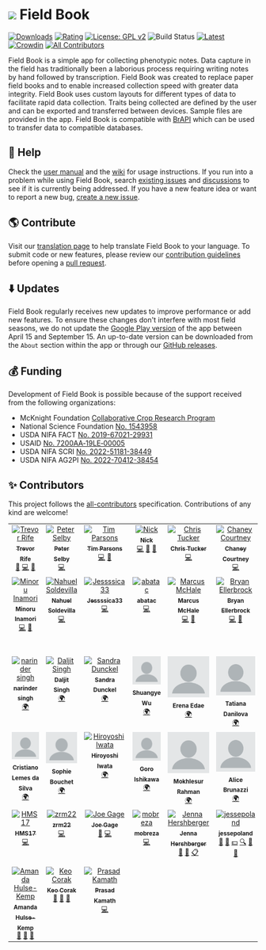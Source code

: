 # <img width="25" src="https://github.com/PhenoApps/Field-Book/blob/main/docs/source/img/icon.png"> Field Book

[![Downloads](https://img.shields.io/endpoint?url=https%3A%2F%2Fplay.cuzi.workers.dev%2Fplay%3Fi%3Dcom.fieldbook.tracker%26l%3DDownloads%26m%3D%24totalinstalls)](https://play.google.com/store/apps/details?id=com.fieldbook.tracker)
[![Rating](https://img.shields.io/endpoint?color=green&logo=google-play&logoColor=green&url=https%3A%2F%2Fplay.cuzi.workers.dev%2Fplay%3Fi%3Dcom.fieldbook.tracker%26l%3DRating%26m%3D%25E2%25AD%2590%2520%24rating)](https://play.google.com/store/apps/details?id=com.fieldbook.tracker)
[![License: GPL v2](https://img.shields.io/badge/License-GPL_v2-blue.svg)](https://www.gnu.org/licenses/old-licenses/gpl-2.0.en.html)
![Build Status](https://img.shields.io/github/actions/workflow/status/PhenoApps/Field-Book/github-release.yml)
[![Latest](https://img.shields.io/github/v/release/phenoapps/field-book)](https://github.com/PhenoApps/Field-Book/releases/latest)
[![Crowdin](https://badges.crowdin.net/field-book/localized.svg)](https://crowdin.com/project/field-book)
[![All Contributors](https://img.shields.io/badge/all_contributors-30-orange.svg)](#contributors-)

Field Book is a simple app for collecting phenotypic notes. Data capture in the field has traditionally been a laborious process requiring writing notes by hand followed by transcription. Field Book was created to replace paper field books and to enable increased collection speed with greater data integrity. Field Book uses custom layouts for different types of data to facilitate rapid data collection. Traits being collected are defined by the user and can be exported and transferred between devices. Sample files are provided in the app. Field Book is compatible with [BrAPI](https://brapi.org/) which can be used to transfer data to compatible databases.

## 📖 Help
Check the [user manual](https://docs.fieldbook.phenoapps.org/en/latest/field-book.html) and the [wiki](https://github.com/PhenoApps/Field-Book/wiki) for usage instructions. If you run into a problem while using Field Book, search [existing issues](https://github.com/PhenoApps/Field-Book/issues) and [discussions](https://github.com/PhenoApps/Field-Book/discussions) to see if it is currently being addressed. If you have a new feature idea or want to report a new bug, [create a new issue](https://github.com/PhenoApps/Field-Book/issues/new/choose).

## 🌎 Contribute
Visit our [translation page](https://crowdin.com/project/field-book) to help translate Field Book to your language. To submit code or new features, please review our [contribution guidelines](https://github.com/PhenoApps/Field-Book/wiki/Contributing) before opening a [pull request](https://github.com/PhenoApps/Field-Book/pulls).

## ⬇️ Updates
Field Book regularly receives new updates to improve performance or add new features. To ensure these changes don't interfere with most field seasons, we do not update the [Google Play version](https://play.google.com/store/apps/details?id=com.fieldbook.tracker) of the app between April 15 and September 15. An up-to-date version can be downloaded from the `About` section within the app or through our [GitHub releases](https://github.com/PhenoApps/Field-Book/releases/latest).

## 💰 Funding 
Development of Field Book is possible because of the support received from the following organizations:
- McKnight Foundation [Collaborative Crop Research Program](https://www.ccrp.org/grants/one-handheld-per-breeder/)
- National Science Foundation [No. 1543958](https://www.nsf.gov/awardsearch/showAward?AWD_ID=1543958)
- USDA NIFA FACT [No. 2019-67021-29931](https://portal.nifa.usda.gov/web/crisprojectpages/1019820-fact-geospatial-plant-breeding.html)
- USAID [No. 7200AA‐19LE‐00005](https://ilci.cornell.edu/)
- USDA NIFA SCRI [No. 2022-51181-38449](https://portal.nifa.usda.gov/lmd4/recent_awards)
- USDA NIFA AG2PI [No. 2022-70412-38454](https://www.ag2pi.org/resources/ag2pi-funded-seed-grants/)

## ✨ Contributors
This project follows the [all-contributors](https://allcontributors.org/) specification. Contributions of any kind are welcome!
<!-- ALL-CONTRIBUTORS-LIST:START - Do not remove or modify this section -->
<!-- prettier-ignore-start -->
<!-- markdownlint-disable -->
<table>
  <tbody>
    <tr>
      <td align="center" valign="top" width="14.28%"><a href="https://github.com/trife"><img src="https://avatars.githubusercontent.com/u/1869534?v=4?s=100" width="100px;" alt="Trevor Rife"/><br /><sub><b>Trevor Rife</b></sub></a><br /><a href="#projectManagement-trife" title="Project Management">📆</a> <a href="https://github.com/PhenoApps/Field-Book/commits?author=trife" title="Code">💻</a> <a href="#design-trife" title="Design">🎨</a></td>
      <td align="center" valign="top" width="14.28%"><a href="https://github.com/BrapiCoordinatorSelby"><img src="https://avatars.githubusercontent.com/u/32845555?v=4?s=100" width="100px;" alt="Peter Selby"/><br /><sub><b>Peter Selby</b></sub></a><br /><a href="https://github.com/PhenoApps/Field-Book/commits?author=BrapiCoordinatorSelby" title="Code">💻</a></td>
      <td align="center" valign="top" width="14.28%"><a href="https://github.com/timparsons"><img src="https://avatars.githubusercontent.com/u/3004635?v=4?s=100" width="100px;" alt="Tim Parsons"/><br /><sub><b>Tim Parsons</b></sub></a><br /><a href="https://github.com/PhenoApps/Field-Book/commits?author=timparsons" title="Code">💻</a> <a href="https://github.com/PhenoApps/Field-Book/pulls?q=is%3Apr+reviewed-by%3Atimparsons" title="Reviewed Pull Requests">👀</a></td>
      <td align="center" valign="top" width="14.28%"><a href="https://github.com/nickpalladino"><img src="https://avatars.githubusercontent.com/u/53413353?v=4?s=100" width="100px;" alt="Nick"/><br /><sub><b>Nick</b></sub></a><br /><a href="https://github.com/PhenoApps/Field-Book/commits?author=nickpalladino" title="Code">💻</a> <a href="https://github.com/PhenoApps/Field-Book/pulls?q=is%3Apr+reviewed-by%3Anickpalladino" title="Reviewed Pull Requests">👀</a> <a href="https://github.com/PhenoApps/Field-Book/issues?q=author%3Anickpalladino" title="Bug reports">🐛</a></td>
      <td align="center" valign="top" width="14.28%"><a href="https://github.com/ctucker3"><img src="https://avatars.githubusercontent.com/u/17887341?v=4?s=100" width="100px;" alt="Chris Tucker"/><br /><sub><b>Chris Tucker</b></sub></a><br /><a href="https://github.com/PhenoApps/Field-Book/commits?author=ctucker3" title="Code">💻</a></td>
      <td align="center" valign="top" width="14.28%"><a href="https://github.com/chaneylc"><img src="https://avatars.githubusercontent.com/u/5421632?v=4?s=100" width="100px;" alt="Chaney Courtney"/><br /><sub><b>Chaney Courtney</b></sub></a><br /><a href="https://github.com/PhenoApps/Field-Book/commits?author=chaneylc" title="Code">💻</a></td>
      <td align="center" valign="top" width="14.28%"><a href="https://github.com/dmeidlin"><img src="https://avatars.githubusercontent.com/u/14339308?v=4?s=100" width="100px;" alt="dmeidlin"/><br /><sub><b>dmeidlin</b></sub></a><br /><a href="https://github.com/PhenoApps/Field-Book/commits?author=dmeidlin" title="Code">💻</a></td>
    </tr>
    <tr>
      <td align="center" valign="top" width="14.28%"><a href="https://github.com/m-inamori"><img src="https://avatars.githubusercontent.com/u/58535480?v=4?s=100" width="100px;" alt="Minoru Inamori"/><br /><sub><b>Minoru Inamori</b></sub></a><br /><a href="https://github.com/PhenoApps/Field-Book/commits?author=m-inamori" title="Code">💻</a> <a href="#ideas-m-inamori" title="Ideas, Planning, & Feedback">🤔</a></td>
      <td align="center" valign="top" width="14.28%"><a href="https://github.com/nahuel-soldevilla"><img src="https://avatars.githubusercontent.com/u/19394293?v=4?s=100" width="100px;" alt="Nahuel Soldevilla"/><br /><sub><b>Nahuel Soldevilla</b></sub></a><br /><a href="https://github.com/PhenoApps/Field-Book/commits?author=nahuel-soldevilla" title="Code">💻</a></td>
      <td align="center" valign="top" width="14.28%"><a href="https://github.com/Jessssica33"><img src="https://avatars.githubusercontent.com/u/36747798?v=4?s=100" width="100px;" alt="Jessssica33"/><br /><sub><b>Jessssica33</b></sub></a><br /><a href="https://github.com/PhenoApps/Field-Book/commits?author=Jessssica33" title="Code">💻</a></td>
      <td align="center" valign="top" width="14.28%"><a href="https://github.com/abatac"><img src="https://avatars.githubusercontent.com/u/5011207?v=4?s=100" width="100px;" alt="abatac"/><br /><sub><b>abatac</b></sub></a><br /><a href="https://github.com/PhenoApps/Field-Book/commits?author=abatac" title="Code">💻</a></td>
      <td align="center" valign="top" width="14.28%"><a href="https://github.com/marcusmchale"><img src="https://avatars.githubusercontent.com/u/15052304?v=4?s=100" width="100px;" alt="Marcus McHale"/><br /><sub><b>Marcus McHale</b></sub></a><br /><a href="https://github.com/PhenoApps/Field-Book/commits?author=marcusmchale" title="Code">💻</a> <a href="https://github.com/PhenoApps/Field-Book/issues?q=author%3Amarcusmchale" title="Bug reports">🐛</a></td>
      <td align="center" valign="top" width="14.28%"><a href="https://github.com/bellerbrock"><img src="https://avatars.githubusercontent.com/u/11297346?v=4?s=100" width="100px;" alt="Bryan Ellerbrock"/><br /><sub><b>Bryan Ellerbrock</b></sub></a><br /><a href="https://github.com/PhenoApps/Field-Book/commits?author=bellerbrock" title="Code">💻</a> <a href="#ideas-bellerbrock" title="Ideas, Planning, & Feedback">🤔</a></td>
      <td align="center" valign="top" width="14.28%"><img src="https://raw.githubusercontent.com/PhenoApps/Field-Book/master/.github/blank-profile.png?s=100" width="100px;" alt="Irazema Fuentes-Bueno"/><br /><sub><b>Irazema Fuentes-Bueno</b></sub><br /><a href="#translation" title="Translation">🌍</a></td>
    </tr>
    <tr>
      <td align="center" valign="top" width="14.28%"><a href="http://cropgen.github.io"><img src="https://avatars.githubusercontent.com/u/7772391?v=4?s=100" width="100px;" alt="narinder singh"/><br /><sub><b>narinder singh</b></sub></a><br /><a href="#translation-cropgen" title="Translation">🌍</a></td>
      <td align="center" valign="top" width="14.28%"><a href="https://github.com/singhdj2"><img src="https://avatars.githubusercontent.com/u/7775048?v=4?s=100" width="100px;" alt="Daljit Singh"/><br /><sub><b>Daljit Singh</b></sub></a><br /><a href="#translation-singhdj2" title="Translation">🌍</a></td>
      <td align="center" valign="top" width="14.28%"><a href="https://github.com/sdunckel"><img src="https://avatars.githubusercontent.com/u/4632324?v=4?s=100" width="100px;" alt="Sandra Dunckel"/><br /><sub><b>Sandra Dunckel</b></sub></a><br /><a href="#translation-sdunckel" title="Translation">🌍</a></td>
      <td align="center" valign="top" width="14.28%"><img src="https://raw.githubusercontent.com/PhenoApps/Field-Book/master/.github/blank-profile.png?s=100" width="100px;" alt="Shuangye Wu"/><br /><sub><b>Shuangye Wu</b></sub><br /><a href="#translation" title="Translation">🌍</a></td>
      <td align="center" valign="top" width="14.28%"><img src="https://raw.githubusercontent.com/PhenoApps/Field-Book/master/.github/blank-profile.png?s=100" width="100px;" alt="Erena Edae"/><br /><sub><b>Erena Edae</b></sub><br /><a href="#translation" title="Translation">🌍</a></td>
      <td align="center" valign="top" width="14.28%"><img src="https://raw.githubusercontent.com/PhenoApps/Field-Book/master/.github/blank-profile.png?s=100" width="100px;" alt="Tatiana Danilova"/><br /><sub><b>Tatiana Danilova</b></sub><br /><a href="#translation" title="Translation">🌍</a></td>
      <td align="center" valign="top" width="14.28%"><img src="https://raw.githubusercontent.com/PhenoApps/Field-Book/master/.github/blank-profile.png?s=100" width="100px;" alt="Rodrigo Pedrozo"/><br /><sub><b>Rodrigo Pedrozo</b></sub><br /><a href="#translation" title="Translation">🌍</a></td>
    </tr>
    <tr>
      <td align="center" valign="top" width="14.28%"><img src="https://raw.githubusercontent.com/PhenoApps/Field-Book/master/.github/blank-profile.png?s=100" width="100px;" alt="Cristiano Lemes da Silva"/><br /><sub><b>Cristiano Lemes da Silva</b></sub><br /><a href="#translation" title="Translation">🌍</a></td>
      <td align="center" valign="top" width="14.28%"><img src="https://raw.githubusercontent.com/PhenoApps/Field-Book/master/.github/blank-profile.png?s=100" width="100px;" alt="Sophie Bouchet"/><br /><sub><b>Sophie Bouchet</b></sub><br /><a href="#translation" title="Translation">🌍</a></td>
      <td align="center" valign="top" width="14.28%"><a href="https://github.com/hiroiw"><img src="https://avatars.githubusercontent.com/u/17869371?v=4?s=100" width="100px;" alt="Hiroyoshi Iwata"/><br /><sub><b>Hiroyoshi Iwata</b></sub></a><br /><a href="#translation-hiroiw" title="Translation">🌍</a></td>
      <td align="center" valign="top" width="14.28%"><img src="https://raw.githubusercontent.com/PhenoApps/Field-Book/master/.github/blank-profile.png?s=100" width="100px;" alt="Goro Ishikawa"/><br /><sub><b>Goro Ishikawa</b></sub><br /><a href="#translation" title="Translation">🌍</a></td>
      <td align="center" valign="top" width="14.28%"><img src="https://raw.githubusercontent.com/PhenoApps/Field-Book/master/.github/blank-profile.png?s=100" width="100px;" alt="Mokhlesur Rahman"/><br /><sub><b>Mokhlesur Rahman</b></sub><br /><a href="#translation" title="Translation">🌍</a></td>
      <td align="center" valign="top" width="14.28%"><img src="https://raw.githubusercontent.com/PhenoApps/Field-Book/master/.github/blank-profile.png?s=100" width="100px;" alt="Alice Brunazzi"/><br /><sub><b>Alice Brunazzi</b></sub><br /><a href="#translation" title="Translation">🌍</a></td>
      <td align="center" valign="top" width="14.28%"><a href="https://www.ar-php.org/"><img src="https://avatars.githubusercontent.com/u/11270404?v=4?s=100" width="100px;" alt="Khaled Al-Shamaa"/><br /><sub><b>Khaled Al-Shamaa</b></sub></a><br /><a href="#translation-khaled-alshamaa" title="Translation">🌍</a></td>
    </tr>
    <tr>
      <td align="center" valign="top" width="14.28%"><a href="https://github.com/HMS17"><img src="https://avatars.githubusercontent.com/u/84345306?v=4?s=100" width="100px;" alt="HMS17"/><br /><sub><b>HMS17</b></sub></a><br /><a href="https://github.com/PhenoApps/Field-Book/commits?author=HMS17" title="Code">💻</a></td>
      <td align="center" valign="top" width="14.28%"><a href="https://github.com/zrm22"><img src="https://avatars.githubusercontent.com/u/54960003?v=4?s=100" width="100px;" alt="zrm22"/><br /><sub><b>zrm22</b></sub></a><br /><a href="https://github.com/PhenoApps/Field-Book/commits?author=zrm22" title="Code">💻</a></td>
      <td align="center" valign="top" width="14.28%"><a href="https://github.com/joegage"><img src="https://avatars.githubusercontent.com/u/10454330?v=4?s=100" width="100px;" alt="Joe Gage"/><br /><sub><b>Joe Gage</b></sub></a><br /><a href="https://github.com/PhenoApps/Field-Book/issues?q=author%3Ajoegage" title="Bug reports">🐛</a> <a href="https://github.com/PhenoApps/Field-Book/commits?author=joegage" title="Code">💻</a></td>
      <td align="center" valign="top" width="14.28%"><a href="https://github.com/mobreza"><img src="https://avatars.githubusercontent.com/u/712974?v=4?s=100" width="100px;" alt="mobreza"/><br /><sub><b>mobreza</b></sub></a><br /><a href="https://github.com/PhenoApps/Field-Book/commits?author=mobreza" title="Code">💻</a></td>
      <td align="center" valign="top" width="14.28%"><a href="http://jmh579.github.io"><img src="https://avatars.githubusercontent.com/u/33294076?v=4?s=100" width="100px;" alt="Jenna Hershberger"/><br /><sub><b>Jenna Hershberger</b></sub></a><br /><a href="https://github.com/PhenoApps/Field-Book/issues?q=author%3Ajmh579" title="Bug reports">🐛</a> <a href="#ideas-jmh579" title="Ideas, Planning, & Feedback">🤔</a> <a href="#eventOrganizing-jmh579" title="Event Organizing">📋</a></td>
      <td align="center" valign="top" width="14.28%"><a href="https://github.com/jessepoland"><img src="https://avatars.githubusercontent.com/u/8932524?v=4?s=100" width="100px;" alt="jessepoland"/><br /><sub><b>jessepoland</b></sub></a><br /><a href="https://github.com/PhenoApps/Field-Book/issues?q=author%3Ajessepoland" title="Bug reports">🐛</a> <a href="#design-jessepoland" title="Design">🎨</a> <a href="#financial-jessepoland" title="Financial">💵</a> <a href="#fundingFinding-jessepoland" title="Funding Finding">🔍</a> <a href="#ideas-jessepoland" title="Ideas, Planning, & Feedback">🤔</a> <a href="#userTesting-jessepoland" title="User Testing">📓</a></td>
      <td align="center" valign="top" width="14.28%"><a href="https://github.com/hkmanching"><img src="https://avatars.githubusercontent.com/u/8751385?v=4?s=100" width="100px;" alt="Heather Manching"/><br /><sub><b>Heather Manching</b></sub></a><br /><a href="#userTesting-hkmanching" title="User Testing">📓</a> <a href="https://github.com/PhenoApps/Field-Book/issues?q=author%3Ahkmanching" title="Bug reports">🐛</a> <a href="#ideas-hkmanching" title="Ideas, Planning, & Feedback">🤔</a></td>
    </tr>
    <tr>
      <td align="center" valign="top" width="14.28%"><a href="https://github.com/ahulsekemp"><img src="https://avatars.githubusercontent.com/u/28273398?v=4?s=100" width="100px;" alt="Amanda Hulse-Kemp"/><br /><sub><b>Amanda Hulse-Kemp</b></sub></a><br /><a href="#userTesting-ahulsekemp" title="User Testing">📓</a> <a href="https://github.com/PhenoApps/Field-Book/issues?q=author%3Aahulsekemp" title="Bug reports">🐛</a> <a href="#ideas-ahulsekemp" title="Ideas, Planning, & Feedback">🤔</a></td>
      <td align="center" valign="top" width="14.28%"><a href="https://github.com/keocorak"><img src="https://avatars.githubusercontent.com/u/27022199?v=4?s=100" width="100px;" alt="Keo Corak"/><br /><sub><b>Keo Corak</b></sub></a><br /><a href="https://github.com/PhenoApps/Field-Book/issues?q=author%3Akeocorak" title="Bug reports">🐛</a> <a href="#userTesting-keocorak" title="User Testing">📓</a> <a href="#ideas-keocorak" title="Ideas, Planning, & Feedback">🤔</a></td>
      <td align="center" valign="top" width="14.28%"><a href="https://github.com/kamathprasad9"><img src="https://avatars.githubusercontent.com/u/54414375?v=4?s=100" width="100px;" alt="Prasad Kamath"/><br /><sub><b>Prasad Kamath</b></sub></a><br /><a href="https://github.com/PhenoApps/Field-Book/commits?author=kamathprasad9" title="Code">💻</a></td>
    </tr>
  </tbody>
</table>

<!-- markdownlint-restore -->
<!-- prettier-ignore-end -->

<!-- ALL-CONTRIBUTORS-LIST:END -->
